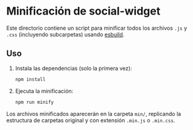 # Minificación de social-widget

Este directorio contiene un script para minificar todos los archivos `.js` y `.css` (incluyendo subcarpetas) usando [esbuild](https://esbuild.github.io/).

## Uso

1. Instala las dependencias (solo la primera vez):

   ```bash
   npm install
   ```

2. Ejecuta la minificación:

   ```bash
   npm run minify
   ```

Los archivos minificados aparecerán en la carpeta `min/`, replicando la estructura de carpetas original y con extensión `.min.js` o `.min.css`. 